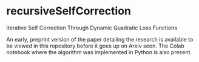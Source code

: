 # recursiveSelfCorrection
Iterative Self Correction Through Dynamic Quadratic Loss Functions 

An early, preprint version of the paper detailing the research is available to be viewed in this repository before it goes up on Arxiv soon. 
The Colab notebook where the algorithm was implemented in Python is also present.
